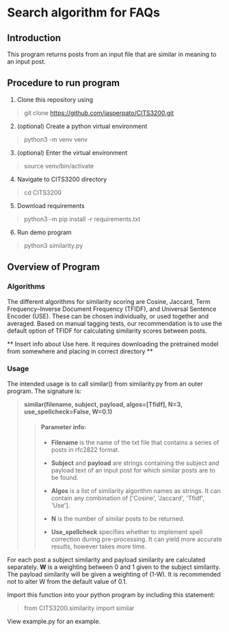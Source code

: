 # Search algorithm for FAQs

## Introduction

This program returns posts from an input file that are similar in meaning to an input post.

## Procedure to run program

1. Clone this repository using
> git clone https://github.com/jasperpato/CITS3200.git

2. (optional) Create a python virtual environment
> python3 -m venv venv

3. (optional) Enter the virtual environment
> source venv/bin/activate

4. Navigate to CITS3200 directory
> cd CITS3200

5. Download requirements
> python3 -m pip install -r requirements.txt

6. Run demo program
> python3 similarity.py

## Overview of Program

### Algorithms
The different algorithms for similarity scoring are Cosine, Jaccard,
Term Frequency–Inverse Document Frequency (TFIDF), and Universal Sentence
Encoder (USE). These can be chosen individually, or used together and averaged.
Based on manual tagging tests, our recommendation is to use the default option
of TFIDF for calculating similarity scores between posts.

** Insert info about Use here. It requires downloading the pretrained model
from somewhere and placing in correct directory **

### Usage

The intended usage is to call similar() from similarity.py from an outer
program. The signature is:
> **similar(filename, subject, payload, algos=[Tfidf], N=3, use_spellcheck=False, W=0.1)**
>
>> #### Parameter info:
>>
>> - **Filename** is the name of the txt file that contains a series of posts in rfc2822 
>>   format.
>> 
>> - **Subject** and **payload** are strings containing the subject and payload text of an
>>  input post for which similar posts are to be found.
>>
>> - **Algos** is a list of similarity algorithm names as strings. It can contain any
>>   combination of ['Cosine', 'Jaccard', 'Tfidf', 'Use'].
>>
>> - **N** is the number of similar posts to be returned.
>>
>> - **Use_spellcheck** specifies whether to implement spell correction during
>>   pre-processing. It can yield more accurate results, however takes more time.

For each post a subject similarity and payload similarity are calculated
separately. **W** is a weighting between 0 and 1 given to the subject similarity.
The payload similarity will be given a weighting of (1-W). It is recommended
not to alter W from the default value of 0.1.

Import this function into your python program by including this statement:

> from CITS3200.similarity import similar

View example.py for an example.






